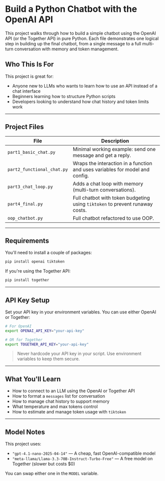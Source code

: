 # Build a Python Chatbot with the OpenAI API

This project walks through how to build a simple chatbot using the OpenAI API (or the Together API) in pure Python. Each file demonstrates one logical step in building up the final chatbot, from a single message to a full multi-turn conversation with memory and token management.

## Who This Is For

This project is great for:
- Anyone new to LLMs who wants to learn how to use an API instead of a chat interface
- Beginners learning how to structure Python scripts
- Developers looking to understand how chat history and token limits work

---

## Project Files

| File | Description |
|------|-------------|
| `part1_basic_chat.py` | Minimal working example: send one message and get a reply. |
| `part2_functional_chat.py` | Wraps the interaction in a function and uses variables for model and config. |
| `part3_chat_loop.py` | Adds a chat loop with memory (multi-turn conversations). |
| `part4_final.py` | Full chatbot with token budgeting using `tiktoken` to prevent runaway costs. |
| `oop_chatbot.py` | Full chatbot refactored to use OOP. |

---

## Requirements

You'll need to install a couple of packages:

```bash
pip install openai tiktoken
````

If you're using the Together API:

```bash
pip install together
```

---

## API Key Setup

Set your API key in your environment variables. You can use either OpenAI or Together:

```bash
# For OpenAI
export OPENAI_API_KEY="your-api-key"

# OR for Together
export TOGETHER_API_KEY="your-api-key"
```

> Never hardcode your API key in your script. Use environment variables to keep them secure.

---

## What You'll Learn

* How to connect to an LLM using the OpenAI or Together API
* How to format a `messages` list for conversation
* How to manage chat history to support memory
* What temperature and max tokens control
* How to estimate and manage token usage with `tiktoken`

---

## Model Notes

This project uses:

* `"gpt-4.1-nano-2025-04-14"` — A cheap, fast OpenAI-compatible model
* `"meta-llama/Llama-3.3-70B-Instruct-Turbo-Free"` — A free model on Together (slower but costs \$0)

You can swap either one in the `MODEL` variable.
